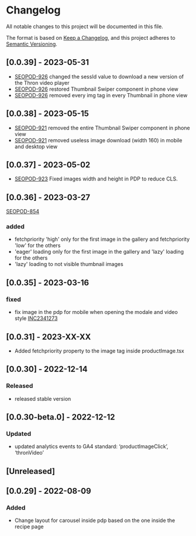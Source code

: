 # Changelog

All notable changes to this project will be documented in this file.

The format is based on [Keep a Changelog](https://keepachangelog.com/en/1.0.0/),
and this project adheres to [Semantic Versioning](https://semver.org/spec/v2.0.0.html).

## [0.0.39] - 2023-05-31

- [SEOPOD-926](https://whirlpoolgtm.atlassian.net/browse/SEOPOD-926) changed the sessId value to download a new version of the Thron video player
- [SEOPOD-926](https://whirlpoolgtm.atlassian.net/browse/SEOPOD-926) restored Thumbnail Swiper component in phone view
- [SEOPOD-926](https://whirlpoolgtm.atlassian.net/browse/SEOPOD-926) removed every img tag in every Thumbnail in phone view

## [0.0.38] - 2023-05-15

- [SEOPOD-921](https://whirlpoolgtm.atlassian.net/browse/SEOPOD-921?atlOrigin=eyJpIjoiMTAxMmMxNzcxMjRmNDE2Mzg5NDBkZjc3MjYyODU2NjEiLCJwIjoiaiJ9) removed the entire Thumbnail Swiper component in phone view
- [SEOPOD-921](https://whirlpoolgtm.atlassian.net/browse/SEOPOD-921?atlOrigin=eyJpIjoiMTAxMmMxNzcxMjRmNDE2Mzg5NDBkZjc3MjYyODU2NjEiLCJwIjoiaiJ9) removed useless image download (width 160) in mobile and desktop view

## [0.0.37] - 2023-05-02

- [SEOPOD-923](https://whirlpoolgtm.atlassian.net/browse/SEOPOD-932) Fixed images width and height in PDP to reduce CLS.

## [0.0.36] - 2023-03-27

[SEOPOD-854](https://whirlpoolgtm.atlassian.net/browse/SEOPOD-854?atlOrigin=eyJpIjoiMDk2MDkzOGQ0ZWI3NGYyNTg5NDU0YjI0MTEyMjY1MjgiLCJwIjoiaiJ9)

### added

- fetchpriority 'high' only for the first image in the gallery and fetchpriority 'low' for the others
- 'eager' loading only for the first image in the gallery and 'lazy' loading for the others
- 'lazy' loading to not visible thumbnail images

## [0.0.35] - 2023-03-16

### fixed

- fix image in the pdp for mobile when opening the modale and video style [INC2341273](https://whirlpool.service-now.com/nav_to.do?uri=incident.do?sys_id=37df03cac3992950d19bafdc7a013168)

## [0.0.31] - 2023-XX-XX

- Added fetchpriority property to the image tag inside productImage.tsx

## [0.0.30] - 2022-12-14

### Released

- released stable version

## [0.0.30-beta.0] - 2022-12-12

### Updated

- updated analytics events to GA4 standard: ‘productImageClick’, ‘thronVideo’

## [Unreleased]

## [0.0.29] - 2022-08-09

### Added

- Change layout for carousel inside pdp based on the one inside the recipe page
